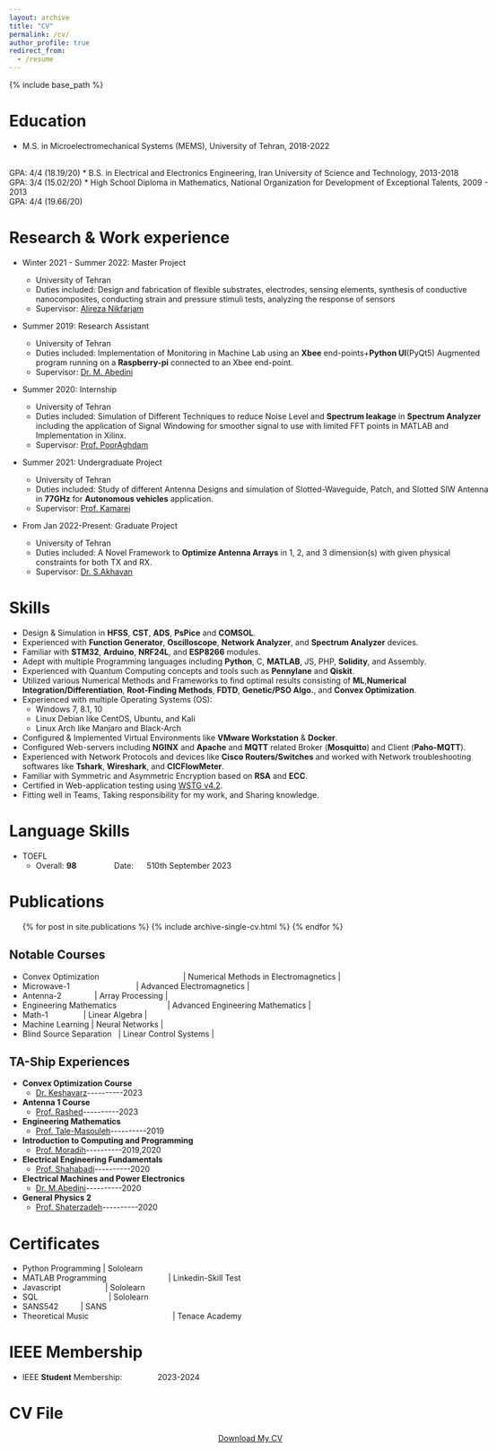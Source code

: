 ```yaml
---
layout: archive
title: "CV"
permalink: /cv/
author_profile: true
redirect_from:
  - /resume
---
```

{% include base_path %}



Education
======
* M.S. in Microelectromechanical Systems (MEMS), University of Tehran, 2018-2022
<br> 
  GPA: 4/4 (18.19/20)
* B.S. in Electrical and Electronics Engineering, Iran University of Science and Technology, 2013-2018
<br> 
   GPA: 3/4 (15.02/20)
* High School Diploma in Mathematics, National Organization for Development of Exceptional Talents, 2009 - 2013
<br> 
  GPA: 4/4 (19.66/20)

Research & Work experience
======
* Winter 2021 - Summer 2022: Master Project
  * University of Tehran
  * Duties included: Design and fabrication of flexible substrates, electrodes, sensing elements, synthesis of conductive nanocomposites, conducting strain and pressure stimuli tests, analyzing the response of sensors
  * Supervisor: [Alireza Nikfarjam](https://fnst.ut.ac.ir/en/~a.nikfarjam)



* Summer 2019: Research Assistant
  * University of Tehran
  * Duties included: Implementation of Monitoring in Machine Lab using an **Xbee** end-points+**Python UI**(PyQt5) Augmented program running on a **Raspberry-pi** connected to an Xbee end-point.
  * Supervisor: [Dr. M. Abedini](https://ece.ut.ac.ir/~m.abedini)

* Summer 2020: Internship
  * University of Tehran
  * Duties included: Simulation of Different Techniques to reduce Noise Level and **Spectrum leakage** in **Spectrum Analyzer** including the application of Signal Windowing for smoother signal to use with limited FFT points in MATLAB and Implementation in Xilinx. 
  * Supervisor: [Prof. PoorAghdam](https://ece.ut.ac.ir/~kaghdam/network)
 
* Summer 2021: Undergraduate Project
  * University of Tehran
  * Duties included: Study of different Antenna Designs and simulation of Slotted-Waveguide, Patch, and Slotted SIW Antenna in **77GHz** for **Autonomous vehicles** application. 
  * Supervisor: [Prof. Kamarei](https://ece.ut.ac.ir/~kamarei)
 
* From Jan 2022-Present: Graduate Project
  * University of Tehran
  * Duties included: A Novel Framework to **Optimize Antenna Arrays** in 1, 2, and 3 dimension(s) with given physical constraints for both TX and RX. 
  * Supervisor: [Dr. S.Akhavan](https://ece.ut.ac.ir/~s.akhavan)
  
Skills
======
* Design & Simulation in **HFSS**, **CST**, **ADS**, **PsPice** and **COMSOL**.
* Experienced with **Function Generator**, **Oscilloscope**, **Network Analyzer**, and **Spectrum Analyzer** devices.
* Familiar with **STM32**, **Arduino**, **NRF24L**, and **ESP8266** modules. 
* Adept with multiple Programming languages including **Python**, C, **MATLAB**, JS, PHP, **Solidity**, and Assembly.
* Experienced with Quantum Computing concepts and tools such as **Pennylane** and **Qiskit**.
* Utilized various Numerical Methods and Frameworks to find optimal results consisting of **ML**,**Numerical Integration/Differentiation**, **Root-Finding Methods**, **FDTD**, **Genetic/PSO  Algo.**, and **Convex Optimization**.
* Experienced with multiple Operating Systems (OS):
  * Windows 7, 8.1, 10
  * Linux Debian like CentOS, Ubuntu, and Kali
  * Linux Arch like Manjaro and Black-Arch
* Configured & Implemented Virtual Environments like **VMware Workstation** & **Docker**.
* Configured Web-servers including **NGINX** and **Apache** and **MQTT** related Broker (**Mosquitto**) and Client (**Paho-MQTT**).
* Experienced with Network Protocols and devices like **Cisco Routers/Switches** and worked with Network troubleshooting softwares like **Tshark**, **Wireshark**, and **CICFlowMeter**.
* Familiar with Symmetric and Asymmetric Encryption based on **RSA** and **ECC**.
* Certified in Web-application testing using [WSTG v4.2](https://owasp.org/www-project-web-security-testing-guide/v42/).
* Fitting well in Teams, Taking responsibility for my work, and Sharing knowledge. 


Language Skills
======
* TOEFL
  * Overall: **98**  &nbsp;&nbsp;&nbsp;&nbsp;&nbsp;&nbsp;&nbsp;&nbsp;&nbsp;&nbsp;&nbsp;&nbsp;&nbsp;&nbsp;&nbsp;&nbsp;Date: &nbsp;&nbsp;&nbsp;&nbsp;    510th September 2023  


  
Publications
======
  <ul>{% for post in site.publications %}
    {% include archive-single-cv.html %}
  {% endfor %}</ul>
  
Notable Courses
------
* Convex Optimization   &nbsp;&nbsp;&nbsp;&nbsp;&nbsp;&nbsp;&nbsp;&nbsp;&nbsp;&nbsp;&nbsp;&nbsp;&nbsp;&nbsp;&nbsp;&nbsp;&nbsp;&nbsp;&nbsp;&nbsp;&nbsp; &nbsp;&nbsp;&nbsp;&nbsp; &nbsp;&nbsp;&nbsp;&nbsp;&nbsp;&nbsp;&nbsp;&nbsp;&nbsp;&nbsp;|  Numerical Methods in Electromagnetics  |
* Microwave-1   &nbsp;&nbsp;&nbsp;&nbsp;&nbsp;&nbsp;&nbsp;&nbsp;&nbsp;&nbsp;&nbsp;&nbsp;&nbsp;&nbsp;&nbsp;&nbsp;&nbsp;&nbsp;&nbsp;&nbsp;&nbsp;&nbsp;&nbsp;&nbsp;&nbsp;&nbsp;&nbsp;&nbsp;&nbsp;|  Advanced Electromagnetics              |
* Antenna-2                   &nbsp;&nbsp;&nbsp;&nbsp;&nbsp;&nbsp;&nbsp;&nbsp;&nbsp;&nbsp;&nbsp;&nbsp;&nbsp;               |  Array Processing                       |
* Engineering Mathematics &nbsp;&nbsp;&nbsp;&nbsp;&nbsp;&nbsp;&nbsp;&nbsp;&nbsp;&nbsp;&nbsp;&nbsp;&nbsp;&nbsp;&nbsp;&nbsp;&nbsp;&nbsp;&nbsp;&nbsp;&nbsp;&nbsp;|  Advanced Engineering Mathematics       |
* Math-1     &nbsp;&nbsp;&nbsp;&nbsp;&nbsp;&nbsp;&nbsp;&nbsp;&nbsp;&nbsp;&nbsp;&nbsp;&nbsp;&nbsp; |  Linear Algebra                         |
* Machine Learning                     |  Neural Networks                        |
* Blind Source Separation   &nbsp;          |  Linear Control Systems                 |





TA-Ship Experiences
------
* **Convex Optimization Course**
  * [Dr. Keshavarz](https://arezoukt.github.io/)----------2023   
* **Antenna 1 Course**
  * [Prof. Rashed](https://ece.ut.ac.ir/~jrashed)----------2023 
* **Engineering Mathematics**
  * [Prof. Tale-Masouleh](https://profile.ut.ac.ir/~m.t.masouleh)----------2019 
* **Introduction to Computing and Programming**
  * [Prof. Moradih](https://ece.ut.ac.ir/~moradih)----------2019,2020
* **Electrical Engineering Fundamentals**
  * [Prof. Shahabadi](https://ece.ut.ac.ir/~shahabad)----------2020
* **Electrical Machines and Power Electronics**
  * [Dr. M.Abedini](https://ece.ut.ac.ir/~m.abedini)----------2020
* **General Physics 2**
  * [Prof. Shaterzadeh](https://profile.ut.ac.ir/~zahra.shaterzadeh)----------2020 

Certificates 
=====
* Python Programming | Sololearn
* MATLAB Programming &nbsp;&nbsp;&nbsp;&nbsp;&nbsp;&nbsp;&nbsp;&nbsp;&nbsp;&nbsp;&nbsp;&nbsp;&nbsp;&nbsp;&nbsp;&nbsp;&nbsp;&nbsp;&nbsp;&nbsp;&nbsp;&nbsp;&nbsp;&nbsp;&nbsp;&nbsp;&nbsp;| Linkedin-Skill Test
* Javascript         &nbsp;&nbsp;&nbsp;&nbsp;&nbsp;&nbsp;&nbsp;&nbsp;&nbsp;&nbsp;&nbsp;&nbsp;&nbsp;&nbsp;&nbsp;&nbsp;&nbsp;&nbsp;&nbsp;| Sololearn
* SQL                &nbsp;&nbsp;&nbsp;&nbsp;&nbsp;&nbsp;&nbsp;&nbsp;&nbsp;&nbsp;&nbsp;&nbsp;&nbsp;&nbsp;&nbsp;&nbsp;&nbsp;&nbsp;&nbsp;&nbsp;&nbsp;&nbsp;&nbsp;&nbsp;&nbsp;&nbsp;&nbsp;&nbsp;&nbsp;&nbsp;&nbsp;| Sololearn
* SANS542           &nbsp;&nbsp;&nbsp;&nbsp;&nbsp;&nbsp;&nbsp;&nbsp; | SANS
* Theoretical Music  &nbsp;&nbsp;&nbsp;&nbsp;&nbsp;&nbsp;&nbsp;&nbsp;&nbsp;&nbsp;&nbsp;&nbsp;&nbsp;&nbsp;&nbsp;&nbsp;&nbsp;&nbsp;&nbsp;&nbsp;&nbsp;&nbsp;&nbsp;&nbsp;&nbsp;&nbsp;&nbsp;&nbsp;&nbsp;&nbsp;&nbsp;&nbsp;&nbsp;&nbsp;&nbsp;&nbsp; | Tenace Academy

IEEE Membership
=====
* IEEE **Student** Membership:&nbsp;&nbsp;&nbsp;&nbsp;&nbsp;&nbsp;&nbsp;&nbsp;&nbsp;&nbsp;&nbsp;&nbsp;&nbsp;&nbsp;&nbsp;&nbsp;2023-2024

CV File
=====
  
<html lang="en"><head>
  <meta charset="utf-8">
  <meta http-equiv="X-UA-Compatible" content="IE=edge">
  <meta name="viewport" content="width=device-width, initial-scale=1"><!-- Begin Jekyll SEO tag v2.8.0 -->
<title>CV | Mohammadreza Arani Bidhendi</title>
<meta name="generator" content="Jekyll v4.3.1" />
<meta property="og:title" content="ABOUT" />
<meta name="author" content="MohammadReza Arani" />
<meta property="og:locale" content="en_US" />
<meta name="description" content=" Personal website of Mohammadreza ARani" />
<meta property="og:description" content="Personal website of MohammadReza Arani" />
<link rel="canonical" href="http://localhost:4000/" />
<meta property="og:url" content="http://localhost:4000/" />
<meta property="og:site_name" content="MohammadReza ARani" />
<meta property="og:type" content="website" />
<meta name="twitter:card" content="summary" />
<meta property="twitter:title" content="ABOUT" />
<script type="application/ld+json">
{"@context":"https://schema.org","@type":"WebSite","author":{"@type":"Person","name":"MohammadReza Arani"},"description":"Personal website of MohammadReza Arani","headline":"ABOUT","name":"MohammadReza Arani","url":"http://localhost:4000/"}</script>
<!-- End Jekyll SEO tag -->
<!--<link rel="stylesheet" href="/assets/css/style.css">-->
  <link rel="stylesheet" href="/assets/css/github-markdown.css">
  <link rel="stylesheet" href="https://www.w3schools.com/w3css/4/w3.css">	
  <link rel="stylesheet" href="https://fonts.googleapis.com/css?family=Raleway">
  <link rel="stylesheet" href="https://cdnjs.cloudflare.com/ajax/libs/font-awesome/4.7.0/css/font-awesome.min.css"><link type="application/atom+xml" rel="alternate" href="http://localhost:4000/feed.xml" title="MohammadReza Arani" />
</head>
<body class="w3-content" style="max-width:1600px">

 <div align="center"> 
<p><a href="https://github.com/MohammadReza-Arani/MohammadReza-Arani.github.io/blob/main/files/Mohammadreza_Arani_Bidhendi_CV.pdf" class="w3-button w3-white w3-border w3-border-indigo w3-round-large w3-text-blue">Download My CV</a> </p>
 </div>
  
</body>  
</html>
